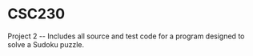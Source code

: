# CSC230
Project 2 --
  Includes all source and test code for a program designed to solve a Sudoku puzzle.
